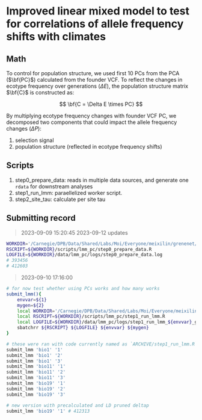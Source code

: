 # Improved linear mixed model to test for correlations of allele frequency shifts with climates

## Math

To control for population structure, we used first 10 PCs from the PCA ($\bf{PC}$) calculated from the founder VCF.
To reflect the changes in ecotype frequency over generations ($\Delta E$), the population structure matrix $\bf{C}$ is constructed as:

$$
\bf{C = \Delta E \times PC}
$$

By multiplying ecotype frequency changes with founder VCF PC, we decomposed two components that could impact the allele frequency changes ($\Delta P$):

1. selection signal
2. population structure (reflected in ecotype frequency shifts)

## Scripts

1.  step0_prepare_data: reads in multiple data sources, and generate one `rdata` for downstream analyses
2.  step1_run_lmm: paraellelized worker script.
3.  step2_site_tau: calculate per site tau

## Submitting record

> 2023-09-09 15:20:45
> 2023-09-12 updates

```bash
WORKDIR='/Carnegie/DPB/Data/Shared/Labs/Moi/Everyone/meixilin/grenenet/analyses'
RSCRIPT=${WORKDIR}/scripts/lmm_pc/step0_prepare_data.R
LOGFILE=${WORKDIR}/data/lmm_pc/logs/step0_prepare_data.log 
# 393456
# 412603
```

> 2023-09-10 17:16:00

```bash
# for now test whether using PCs works and how many works
submit_lmm(){
    envvar=${1}
    mygen=${2}
    local WORKDIR='/Carnegie/DPB/Data/Shared/Labs/Moi/Everyone/meixilin/grenenet/analyses'
    local RSCRIPT=${WORKDIR}/scripts/lmm_pc/step1_run_lmm.R
    local LOGFILE=${WORKDIR}/data/lmm_pc/logs/step1_run_lmm_${envvar}_gen${mygen}_testpc.log
    sbatchrr ${RSCRIPT} ${LOGFILE} ${envvar} ${mygen} 
}

# these were ran with code currently named as `ARCHIVE/step1_run_lmm.R`
submit_lmm 'bio1' '1'
submit_lmm 'bio1' '2'
submit_lmm 'bio1' '3'
submit_lmm 'bio11' '1'
submit_lmm 'bio11' '2'
submit_lmm 'bio11' '3'
submit_lmm 'bio19' '1'
submit_lmm 'bio19' '2'
submit_lmm 'bio19' '3'

# new version with precalculated and LD pruned deltap
submit_lmm 'bio19' '1' # 412313
```
